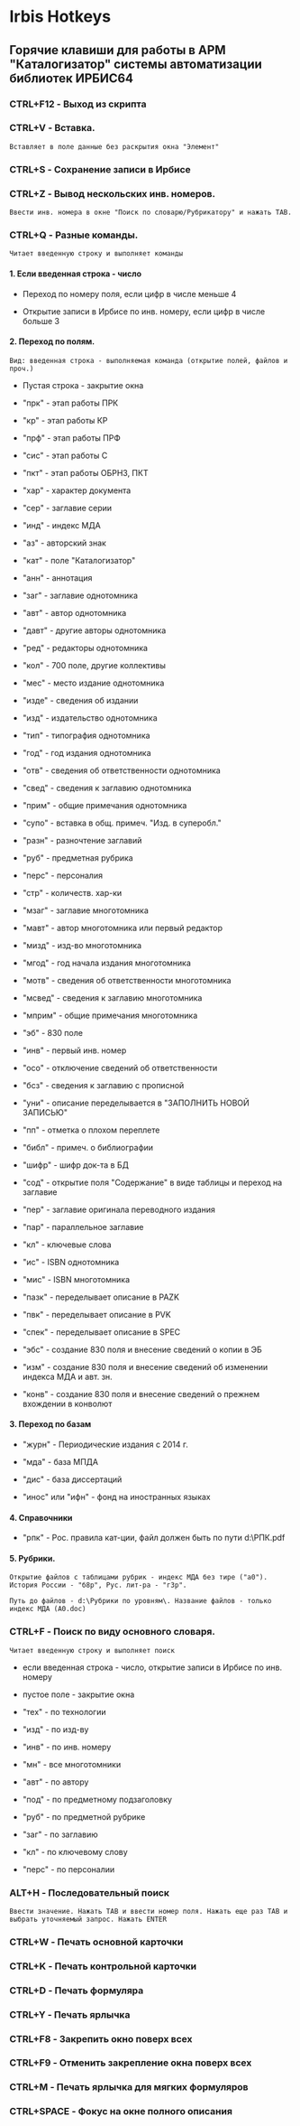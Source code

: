 Irbis Hotkeys
===========

Горячие клавиши для работы в АРМ "Каталогизатор" 
системы автоматизации библиотек ИРБИС64
-------

### CTRL+F12 - Выход из скрипта 

### CTRL+V - Вставка. 
    Вставляет в поле данные без раскрытия окна "Элемент" 

### CTRL+S - Сохранение записи в Ирбисе 

### CTRL+Z - Вывод нескольских инв. номеров. 
    Ввести инв. номера в окне "Поиск по словарю/Рубрикатору" и нажать TAB. 

### CTRL+Q - Разные команды. 
    Читает введенную строку и выполняет команды 

#### 1. Если введенная строка - число
    
* Переход по номеру поля, если цифр в числе меньше 4
        
* Открытие записи в Ирбисе по инв. номеру, если цифр в числе больше 3 
        
#### 2. Переход по полям. 
    Вид: введенная строка - выполняемая команда (открытие полей, файлов и проч.) 
    
* Пустая строка - закрытие окна

* "прк" - этап работы ПРК

* "кр" - этап работы КР

* "прф" - этап работы ПРФ
 
* "сис" - этап работы С
 
* "пкт" - этап работы ОБРНЗ, ПКТ
         
* "хар" - характер документа
         
* "сер" - заглавие серии
         
* "инд" - индекс МДА
         
* "аз" - авторский знак
         
* "кат" - поле "Каталогизатор"
         
* "анн" - аннотация
         
* "заг" - заглавие однотомника
         
* "авт" - автор однотомника
         
* "давт" - другие авторы однотомника
         
* "ред" - редакторы однотомника
         
* "кол" - 700 поле, другие коллективы
         
* "мес" - место издание однотомника
         
* "изде" - сведения об издании
         
* "изд" - издательство однотомника
         
* "тип" - типография однотомника
         
* "год" - год издания однотомника
         
* "отв" - сведения об ответственности однотомника
         
* "свед" - сведения к заглавию однотомника
         
* "прим" - общие примечания однотомника
         
* "супо" - вставка в общ. примеч. "Изд. в суперобл."
         
* "разн" - разночтение заглавий
         
* "руб" - предметная рубрика
         
* "перс" - персоналия
         
* "стр" - количеств. хар-ки
         
* "мзаг" - заглавие многотомника
         
* "мавт" - автор многотомника или первый редактор
         
* "мизд" - изд-во многотомника
         
* "мгод" - год начала издания многотомника
         
* "мотв" - сведения об ответственности многотомника
         
* "мсвед" - сведения к заглавию многотомника
         
* "мприм" - общие примечания многотомника
         
* "эб" - 830 поле
         
* "инв" - первый инв. номер
         
* "осо" - отключение сведений об ответственности
         
* "бсз" - сведения к заглавию с прописной
         
* "уни" - описание переделывается в "ЗАПОЛНИТЬ НОВОЙ ЗАПИСЬЮ"
         
* "пп" - отметка о плохом переплете
         
* "библ" - примеч. о библиографии
         
* "шифр" - шифр док-та в БД
         
* "сод" - открытие поля "Содержание" в виде таблицы и переход на заглавие
         
* "пер" - заглавие оригинала переводного издания
         
* "пар" - параллельное заглавие
         
* "кл" - ключевые слова
         
* "ис" - ISBN однотомника
         
* "мис" - ISBN многотомника
         
* "пазк" - переделывает описание в PAZK
         
* "пвк" - переделывает описание в PVK
         
* "спек" - переделывает описание в SPEC
         
* "эбс" - создание 830 поля и внесение сведений о копии в ЭБ
         
* "изм" - создание 830 поля и внесение сведений об изменении индекса МДА и авт. зн.
         
* "конв" - создание 830 поля и внесение сведений о прежнем вхождении в конволют
         
#### 3. Переход по базам
    
* "журн" - Периодические издания с 2014 г.
         
* "мда" - база МПДА
         
* "дис" - база диссертаций
         
* "инос" или "ифн" - фонд на иностранных языках         
         
#### 4. Справочники
    
* "рпк" - Рос. правила кат-ции, файл должен быть по пути d:\РПК.pdf
         
#### 5. Рубрики. 
    Открытие файлов с таблицами рубрик - индекс МДА без тире ("а0"). История России - "б8р", Рус. лит-ра - "г3р".

    Путь до файлов - d:\Рубрики по уровням\. Название файлов - только индекс МДА (А0.doc)
         


### CTRL+F - Поиск по виду основного словаря. 
    Читает введенную строку и выполняет поиск

* если введенная строка - число, открытие записи в Ирбисе по инв. номеру
         
* пустое поле - закрытие окна
         
* "тех" - по технологии
         
* "изд" - по изд-ву
         
* "инв" - по инв. номеру
         
* "мн" - все многотомники
         
* "авт" - по автору
         
* "под" - по предметному подзаголовку
         
* "руб" - по предметной рубрике
         
* "заг" - по заглавию
         
* "кл" - по ключевому слову
         
* "перс" - по персоналии
         
### ALT+H - Последовательный поиск

    Ввести значение. Нажать TAB и ввести номер поля. Нажать еще раз TAB и выбрать уточняемый запрос. Нажать ENTER
  
### CTRL+W - Печать основной карточки

### CTRL+K - Печать контрольной карточки

### CTRL+D - Печать формуляра

### CTRL+Y - Печать ярлычка

### CTRL+F8 - Закрепить окно поверх всех

### CTRL+F9 - Отменить закрепление окна поверх всех

### CTRL+M - Печать ярлычка для мягких формуляров

### CTRL+SPACE - Фокус на окне полного описания
